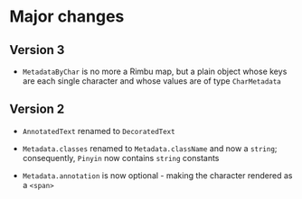 # Major changes

## Version 3

- `MetadataByChar` is no more a Rimbu map, but a plain object whose keys are each single character and whose values are of type `CharMetadata`

## Version 2

- `AnnotatedText` renamed to `DecoratedText`

- `Metadata.classes` renamed to `Metadata.className` and now a `string`; consequently, `Pinyin` now contains `string` constants

- `Metadata.annotation` is now optional - making the character rendered as a `<span>`
